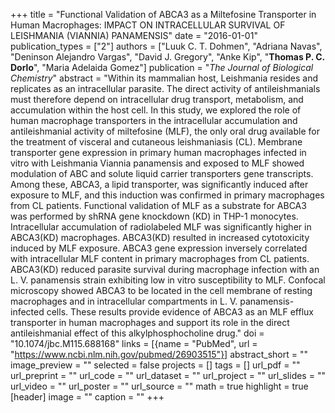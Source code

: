 +++
title = "Functional Validation of ABCA3 as a Miltefosine Transporter in Human Macrophages: IMPACT ON INTRACELLULAR SURVIVAL OF LEISHMANIA (VIANNIA) PANAMENSIS"
date = "2016-01-01"
publication_types = ["2"]
authors = ["Luuk C. T. Dohmen", "Adriana Navas", "Deninson Alejandro Vargas", "David J. Gregory", "Anke Kip", "**Thomas P. C. Dorlo**", "Maria Adelaida Gomez"]
publication = "_The Journal of Biological Chemistry_"
abstract = "Within its mammalian host, Leishmania resides and replicates as an intracellular parasite. The direct activity of antileishmanials must therefore depend on intracellular drug transport, metabolism, and accumulation within the host cell. In this study, we explored the role of human macrophage transporters in the intracellular accumulation and antileishmanial activity of miltefosine (MLF), the only oral drug available for the treatment of visceral and cutaneous leishmaniasis (CL). Membrane transporter gene expression in primary human macrophages infected in vitro with Leishmania Viannia panamensis and exposed to MLF showed modulation of ABC and solute liquid carrier transporters gene transcripts. Among these, ABCA3, a lipid transporter, was significantly induced after exposure to MLF, and this induction was confirmed in primary macrophages from CL patients. Functional validation of MLF as a substrate for ABCA3 was performed by shRNA gene knockdown (KD) in THP-1 monocytes. Intracellular accumulation of radiolabeled MLF was significantly higher in ABCA3(KD) macrophages. ABCA3(KD) resulted in increased cytotoxicity induced by MLF exposure. ABCA3 gene expression inversely correlated with intracellular MLF content in primary macrophages from CL patients. ABCA3(KD) reduced parasite survival during macrophage infection with an L. V. panamensis strain exhibiting low in vitro susceptibility to MLF. Confocal microscopy showed ABCA3 to be located in the cell membrane of resting macrophages and in intracellular compartments in L. V. panamensis-infected cells. These results provide evidence of ABCA3 as an MLF efflux transporter in human macrophages and support its role in the direct antileishmanial effect of this alkylphosphocholine drug."
doi = "10.1074/jbc.M115.688168"
links = [{name = "PubMed", url = "https://www.ncbi.nlm.nih.gov/pubmed/26903515"}]
abstract_short = ""
image_preview = ""
selected = false
projects = []
tags = []
url_pdf = ""
url_preprint = ""
url_code = ""
url_dataset = ""
url_project = ""
url_slides = ""
url_video = ""
url_poster = ""
url_source = ""
math = true
highlight = true
[header]
image = ""
caption = ""
+++

